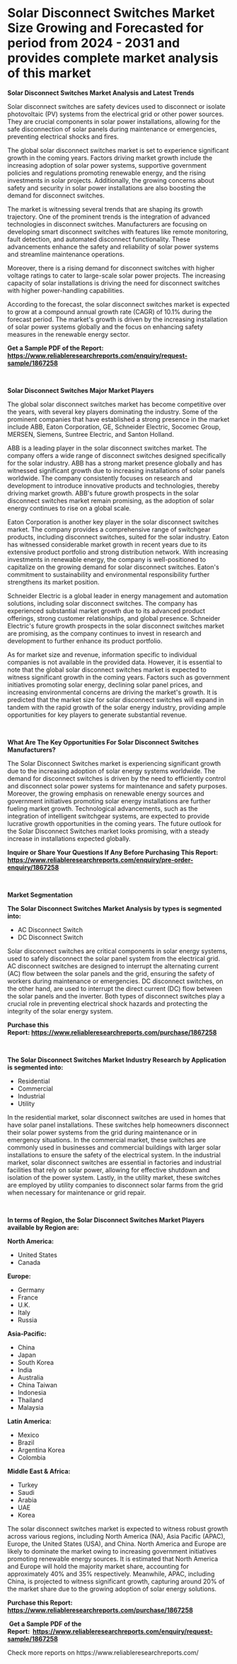 <p><h1>Solar Disconnect Switches Market Size Growing and Forecasted for period from 2024 - 2031 and provides complete market analysis of this market</h1></p><p><strong>Solar Disconnect Switches Market Analysis and Latest Trends</strong></p>
<p><p>Solar disconnect switches are safety devices used to disconnect or isolate photovoltaic (PV) systems from the electrical grid or other power sources. They are crucial components in solar power installations, allowing for the safe disconnection of solar panels during maintenance or emergencies, preventing electrical shocks and fires.</p><p>The global solar disconnect switches market is set to experience significant growth in the coming years. Factors driving market growth include the increasing adoption of solar power systems, supportive government policies and regulations promoting renewable energy, and the rising investments in solar projects. Additionally, the growing concerns about safety and security in solar power installations are also boosting the demand for disconnect switches.</p><p>The market is witnessing several trends that are shaping its growth trajectory. One of the prominent trends is the integration of advanced technologies in disconnect switches. Manufacturers are focusing on developing smart disconnect switches with features like remote monitoring, fault detection, and automated disconnect functionality. These advancements enhance the safety and reliability of solar power systems and streamline maintenance operations.</p><p>Moreover, there is a rising demand for disconnect switches with higher voltage ratings to cater to large-scale solar power projects. The increasing capacity of solar installations is driving the need for disconnect switches with higher power-handling capabilities.</p><p>According to the forecast, the solar disconnect switches market is expected to grow at a compound annual growth rate (CAGR) of 10.1% during the forecast period. The market's growth is driven by the increasing installation of solar power systems globally and the focus on enhancing safety measures in the renewable energy sector.</p></p>
<p><strong>Get a Sample PDF of the Report:&nbsp; <a href="https://www.reliableresearchreports.com/enquiry/request-sample/1867258">https://www.reliableresearchreports.com/enquiry/request-sample/1867258</a></strong></p>
<p>&nbsp;</p>
<p><strong>Solar Disconnect Switches Major Market Players</strong></p>
<p><p>The global solar disconnect switches market has become competitive over the years, with several key players dominating the industry. Some of the prominent companies that have established a strong presence in the market include ABB, Eaton Corporation, GE, Schneider Electric, Socomec Group, MERSEN, Siemens, Suntree Electric, and Santon Holland.</p><p>ABB is a leading player in the solar disconnect switches market. The company offers a wide range of disconnect switches designed specifically for the solar industry. ABB has a strong market presence globally and has witnessed significant growth due to increasing installations of solar panels worldwide. The company consistently focuses on research and development to introduce innovative products and technologies, thereby driving market growth. ABB's future growth prospects in the solar disconnect switches market remain promising, as the adoption of solar energy continues to rise on a global scale.</p><p>Eaton Corporation is another key player in the solar disconnect switches market. The company provides a comprehensive range of switchgear products, including disconnect switches, suited for the solar industry. Eaton has witnessed considerable market growth in recent years due to its extensive product portfolio and strong distribution network. With increasing investments in renewable energy, the company is well-positioned to capitalize on the growing demand for solar disconnect switches. Eaton's commitment to sustainability and environmental responsibility further strengthens its market position.</p><p>Schneider Electric is a global leader in energy management and automation solutions, including solar disconnect switches. The company has experienced substantial market growth due to its advanced product offerings, strong customer relationships, and global presence. Schneider Electric's future growth prospects in the solar disconnect switches market are promising, as the company continues to invest in research and development to further enhance its product portfolio.</p><p>As for market size and revenue, information specific to individual companies is not available in the provided data. However, it is essential to note that the global solar disconnect switches market is expected to witness significant growth in the coming years. Factors such as government initiatives promoting solar energy, declining solar panel prices, and increasing environmental concerns are driving the market's growth. It is predicted that the market size for solar disconnect switches will expand in tandem with the rapid growth of the solar energy industry, providing ample opportunities for key players to generate substantial revenue.</p></p>
<p>&nbsp;</p>
<p><strong>What Are The Key Opportunities For Solar Disconnect Switches Manufacturers?</strong></p>
<p><p>The Solar Disconnect Switches market is experiencing significant growth due to the increasing adoption of solar energy systems worldwide. The demand for disconnect switches is driven by the need to efficiently control and disconnect solar power systems for maintenance and safety purposes. Moreover, the growing emphasis on renewable energy sources and government initiatives promoting solar energy installations are further fueling market growth. Technological advancements, such as the integration of intelligent switchgear systems, are expected to provide lucrative growth opportunities in the coming years. The future outlook for the Solar Disconnect Switches market looks promising, with a steady increase in installations expected globally.</p></p>
<p><strong>Inquire or Share Your Questions If Any Before Purchasing This Report: <a href="https://www.reliableresearchreports.com/enquiry/pre-order-enquiry/1867258">https://www.reliableresearchreports.com/enquiry/pre-order-enquiry/1867258</a></strong></p>
<p>&nbsp;</p>
<p><strong>Market Segmentation</strong></p>
<p><strong>The Solar Disconnect Switches Market Analysis by types is segmented into:</strong></p>
<p><ul><li>AC Disconnect Switch</li><li>DC Disconnect Switch</li></ul></p>
<p><p>Solar disconnect switches are critical components in solar energy systems, used to safely disconnect the solar panel system from the electrical grid. AC disconnect switches are designed to interrupt the alternating current (AC) flow between the solar panels and the grid, ensuring the safety of workers during maintenance or emergencies. DC disconnect switches, on the other hand, are used to interrupt the direct current (DC) flow between the solar panels and the inverter. Both types of disconnect switches play a crucial role in preventing electrical shock hazards and protecting the integrity of the solar energy system.</p></p>
<p><strong>Purchase this Report:&nbsp;<a href="https://www.reliableresearchreports.com/purchase/1867258">https://www.reliableresearchreports.com/purchase/1867258</a></strong></p>
<p>&nbsp;</p>
<p><strong>The Solar Disconnect Switches Market Industry Research by Application is segmented into:</strong></p>
<p><ul><li>Residential</li><li>Commercial</li><li>Industrial</li><li>Utility</li></ul></p>
<p><p>In the residential market, solar disconnect switches are used in homes that have solar panel installations. These switches help homeowners disconnect their solar power systems from the grid during maintenance or in emergency situations. In the commercial market, these switches are commonly used in businesses and commercial buildings with larger solar installations to ensure the safety of the electrical system. In the industrial market, solar disconnect switches are essential in factories and industrial facilities that rely on solar power, allowing for effective shutdown and isolation of the power system. Lastly, in the utility market, these switches are employed by utility companies to disconnect solar farms from the grid when necessary for maintenance or grid repair.</p></p>
<p>&nbsp;</p>
<p><strong>In terms of Region, the Solar Disconnect Switches Market Players available by Region are:</strong></p>
<p>
    <p> <strong> North America: </strong>
        <ul>
            <li>United States</li>
            <li>Canada</li>
        </ul>
        </p> 
    <p> <strong> Europe: </strong>
        <ul>
            <li>Germany</li>
            <li>France</li>
            <li>U.K.</li>
            <li>Italy</li>
            <li>Russia</li>
        </ul>
        </p> 
    <p> <strong> Asia-Pacific: </strong>
        <ul>
            <li>China</li>
            <li>Japan</li>
            <li>South Korea</li>
            <li>India</li>
            <li>Australia</li>
            <li>China Taiwan</li>
            <li>Indonesia</li>
            <li>Thailand</li>
            <li>Malaysia</li>
        </ul>
        </p> 
    <p> <strong> Latin America: </strong>
        <ul>
            <li>Mexico</li>
            <li>Brazil</li>
            <li>Argentina Korea</li>
            <li>Colombia</li>
        </ul>
        </p> 
    <p> <strong> Middle East & Africa: </strong>
        <ul>
            <li>Turkey</li>
            <li>Saudi</li>
            <li>Arabia</li>
            <li>UAE</li>
            <li>Korea</li>
        </ul>
    </p>
    </p>
<p><p>The solar disconnect switches market is expected to witness robust growth across various regions, including North America (NA), Asia Pacific (APAC), Europe, the United States (USA), and China. North America and Europe are likely to dominate the market owing to increasing government initiatives promoting renewable energy sources. It is estimated that North America and Europe will hold the majority market share, accounting for approximately 40% and 35% respectively. Meanwhile, APAC, including China, is projected to witness significant growth, capturing around 20% of the market share due to the growing adoption of solar energy solutions.</p></p>
<p><strong>Purchase this Report: <a href="https://www.reliableresearchreports.com/purchase/1867258">https://www.reliableresearchreports.com/purchase/1867258</a></strong></p>
<p>&nbsp;<strong>Get a Sample PDF of the Report:&nbsp;&nbsp;<a href="https://www.reliableresearchreports.com/enquiry/request-sample/1867258">https://www.reliableresearchreports.com/enquiry/request-sample/1867258</a></strong></p>
<p><strong></strong></p>
<p>Check more reports on https://www.reliableresearchreports.com/</p>